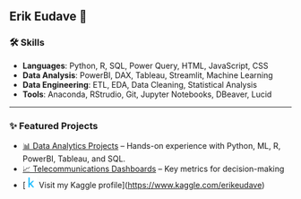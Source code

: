 ## Erik Eudave 🤖

### 🛠️ Skills  
- **Languages**: Python, R, SQL, Power Query, HTML, JavaScript, CSS
- **Data Analysis**: PowerBI, DAX, Tableau, Streamlit, Machine Learning
- **Data Engineering**: ETL, EDA, Data Cleaning, Statistical Analysis  
- **Tools**: Anaconda, RStrudio, Git, Jupyter Notebooks, DBeaver, Lucid  

---  

### ✨ Featured Projects  
- [📊 Data Analytics Projects](../../../Data-Analytics-Projects/) – Hands-on experience with Python, ML, R, PowerBI, Tableau, and SQL.  
- [📈 Telecommunications Dashboards](../../../Telecom-Dashboards/) – Key metrics for decision-making   
- [[<img src="k_icon.png" alt="Kaggle Logo" width="20"/>](https://www.kaggle.com/erikeudave) Visit my Kaggle profile](https://www.kaggle.com/erikeudave)





